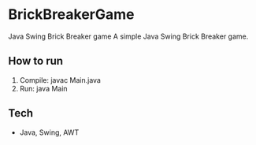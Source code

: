 # BrickBreakerGame
Java Swing Brick Breaker game
A simple Java Swing Brick Breaker game.

## How to run
1. Compile:
   javac Main.java
2. Run:
   java Main

## Tech
- Java, Swing, AWT
